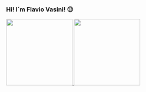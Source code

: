 ### Hi! I´m Flavio Vasini! 🙃

<div>
  <a href="https://github.com/Vasini25">
  <img height="180em" src="https://github-readme-stats.vercel.app/api?username=Vasini25&show_icons=true&theme=dracula&include_all_commits=true&count_private=true"/>
  <img height="180em" src="https://github-readme-stats.vercel.app/api/top-langs/?username=Vasini25&layout=compact&langs_count=7&theme=dracula"/>
</div>
  
  
